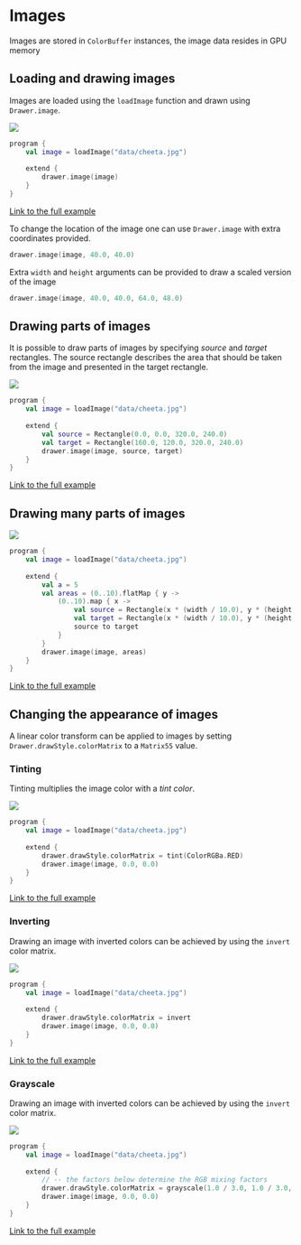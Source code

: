 
# Images

Images are stored in `ColorBuffer` instances, the image data resides in GPU memory

## Loading and drawing images

Images are loaded using the `loadImage` function and drawn using `Drawer.image`.


<img src="media/image-001.png"/>

```kotlin
program {
    val image = loadImage("data/cheeta.jpg")
    
    extend {
        drawer.image(image)
    }
}
```

[Link to the full example](https://github.com/openrndr/openrndr-examples/blob/master/src/main/kotlin/examples/04_Drawing_basics/C01_Images000.kt)

To change the location of the image one can use `Drawer.image` with extra coordinates provided.

```kotlin
drawer.image(image, 40.0, 40.0)
```

Extra `width` and `height` arguments can be provided to draw a scaled version of the image

```kotlin
drawer.image(image, 40.0, 40.0, 64.0, 48.0)
```

## Drawing parts of images
It is possible to draw parts of images by specifying _source_ and _target_ rectangles. The source rectangle describes
the area that should be taken from the image and presented in the target rectangle.

<img src="media/image-002.png"/>

```kotlin
program {
    val image = loadImage("data/cheeta.jpg")
    
    extend {
        val source = Rectangle(0.0, 0.0, 320.0, 240.0)
        val target = Rectangle(160.0, 120.0, 320.0, 240.0)
        drawer.image(image, source, target)
    }
}
```

[Link to the full example](https://github.com/openrndr/openrndr-examples/blob/master/src/main/kotlin/examples/04_Drawing_basics/C01_Images001.kt)

## Drawing many parts of images

<img src="media/image-003.png"/>

```kotlin
program {
    val image = loadImage("data/cheeta.jpg")
    
    extend {
        val a = 5
        val areas = (0..10).flatMap { y ->
            (0..10).map { x ->
                val source = Rectangle(x * (width / 10.0), y * (height / 10.0), width / 5.0, height / 5.0)
                val target = Rectangle(x * (width / 10.0), y * (height / 10.0), width / 10.0, height / 10.0)
                source to target
            }
        }
        drawer.image(image, areas)
    }
}
```

[Link to the full example](https://github.com/openrndr/openrndr-examples/blob/master/src/main/kotlin/examples/04_Drawing_basics/C01_Images002.kt)

## Changing the appearance of images
A linear color transform can be applied to images by setting `Drawer.drawStyle.colorMatrix` to a `Matrix55` value.
### Tinting
Tinting multiplies the image color with a _tint color_.

<img src="media/image-004.png"/>

```kotlin
program {
    val image = loadImage("data/cheeta.jpg")
    
    extend {
        drawer.drawStyle.colorMatrix = tint(ColorRGBa.RED)
        drawer.image(image, 0.0, 0.0)
    }
}
```

[Link to the full example](https://github.com/openrndr/openrndr-examples/blob/master/src/main/kotlin/examples/04_Drawing_basics/C01_Images003.kt)

### Inverting
Drawing an image with inverted colors can be achieved by using the `invert` color matrix.

<img src="media/image-005.png"/>

```kotlin
program {
    val image = loadImage("data/cheeta.jpg")
    
    extend {
        drawer.drawStyle.colorMatrix = invert
        drawer.image(image, 0.0, 0.0)
    }
}
```

[Link to the full example](https://github.com/openrndr/openrndr-examples/blob/master/src/main/kotlin/examples/04_Drawing_basics/C01_Images004.kt)

### Grayscale
Drawing an image with inverted colors can be achieved by using the `invert` color matrix.

<img src="media/image-006.png"/>

```kotlin
program {
    val image = loadImage("data/cheeta.jpg")
    
    extend {
        // -- the factors below determine the RGB mixing factors
        drawer.drawStyle.colorMatrix = grayscale(1.0 / 3.0, 1.0 / 3.0, 1.0 / 3.0)
        drawer.image(image, 0.0, 0.0)
    }
}
```

[Link to the full example](https://github.com/openrndr/openrndr-examples/blob/master/src/main/kotlin/examples/04_Drawing_basics/C01_Images005.kt)
